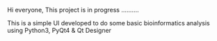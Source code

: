 ﻿Hi everyone, 
This project is in progress ..........

This is a simple UI developed to do some basic bioinformatics analysis using Python3, PyQt4 & Qt Designer 


